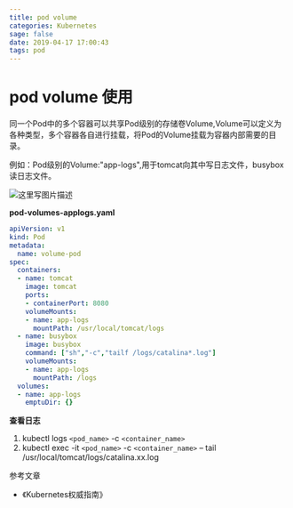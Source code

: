 ```yaml
---
title: pod volume
categories: Kubernetes
sage: false
date: 2019-04-17 17:00:43
tags: pod
---
```


<amp-auto-ads type="adsense" data-ad-client="ca-pub-5216394795966395"></amp-auto-ads>

# pod volume 使用

同一个Pod中的多个容器可以共享Pod级别的存储卷Volume,Volume可以定义为各种类型，多个容器各自进行挂载，将Pod的Volume挂载为容器内部需要的目录。

<!-- more -->

例如：Pod级别的Volume:"app-logs",用于tomcat向其中写日志文件，busybox读日志文件。

![这里写图片描述](http://res.cloudinary.com/dqxtn0ick/image/upload/v1512804287/article/kubernetes/pod/pod_volume.png)

**pod-volumes-applogs.yaml**

```yaml
apiVersion: v1
kind: Pod
metadata:
  name: volume-pod
spec:
  containers:
  - name: tomcat
    image: tomcat
    ports:
    - containerPort: 8080
    volumeMounts:
    - name: app-logs
      mountPath: /usr/local/tomcat/logs
  - name: busybox
    image: busybox
    command: ["sh","-c","tailf /logs/catalina*.log"]
    volumeMounts:
    - name: app-logs
      mountPath: /logs
  volumes:
  - name: app-logs
    emptuDir: {}
```

**查看日志**

1. kubectl logs `<pod_name>` -c `<container_name>`
2. kubectl exec -it `<pod_name>` -c `<container_name>` – tail /usr/local/tomcat/logs/catalina.xx.log


参考文章

- 《Kubernetes权威指南》  